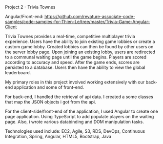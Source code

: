  Project 2 - Trivia Townes

 Angular/Front-end: https://github.com/revature-associate-code-samples/code-samples-for-Thien-Le/tree/master/Trivia-Game-Angular-Client
 
  Trivia Townes provides a real-time, competitive multiplayer trivia experience. Users have the ability to join existing game lobbies or create a custom game lobby. Created lobbies can then be found by other users on the server lobby page. Upon joining an existing lobby, users are redirected to a communal waiting page until the game begins. Players are scored according to accuracy and speed. After the game ends, scores are persisted to a database. Users then have the ability to view the global leaderboard.
  
  My primary roles in this project involved working extensively with our back-end application and some of front-end.
  
  For back-end, I handled the retrieval of api data.  I created a some classes that map the JSON objects i got from the api. 
  
  For the client-side/front-end of the application, I used Angular to create one page application. Using TypeScript to add populate players on the waiting page. Also, i wrote various databinding and DOM manipulation tasks.

 Technologies used include: EC2, Agile, S3, RDS, DevOps, Continuous Integration, Spring, Angular, HTML5, Bootstrap, Java
